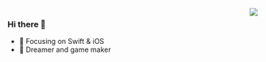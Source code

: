 <img align="right" src="https://github-readme-stats.vercel.app/api?username=Shvier&show_icons=true&icon_color=CE1D2D&text_color=718096&bg_color=ffffff&hide_title=true" />

### Hi there 👋

- :hammer: Focusing on Swift & iOS
- :ram: Dreamer and game maker
